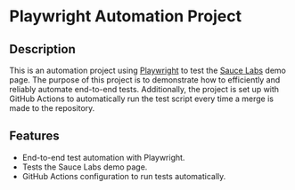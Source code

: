 # Playwright Automation Project

## Description

This is an automation project using [Playwright](https://playwright.dev/) to test the [Sauce Labs](https://www.saucedemo.com/) demo page. The purpose of this project is to demonstrate how to efficiently and reliably automate end-to-end tests. Additionally, the project is set up with GitHub Actions to automatically run the test script every time a merge is made to the repository.

## Features

- End-to-end test automation with Playwright.
- Tests the Sauce Labs demo page.
- GitHub Actions configuration to run tests automatically.
